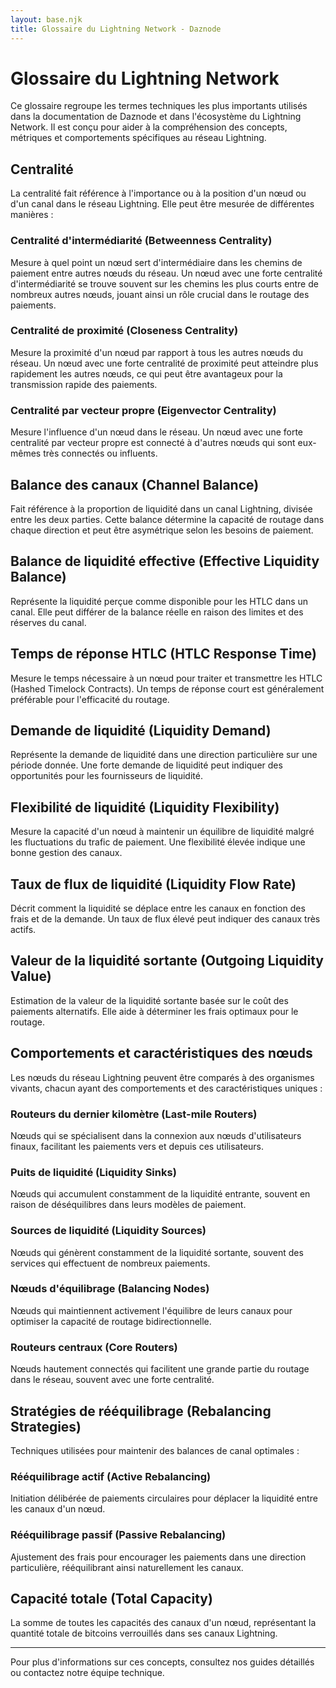 ```yaml
---
layout: base.njk
title: Glossaire du Lightning Network - Daznode
---
```


# Glossaire du Lightning Network

Ce glossaire regroupe les termes techniques les plus importants utilisés dans la documentation de Daznode et dans l'écosystème du Lightning Network. Il est conçu pour aider à la compréhension des concepts, métriques et comportements spécifiques au réseau Lightning.

## Centralité

La centralité fait référence à l'importance ou à la position d'un nœud ou d'un canal dans le réseau Lightning. Elle peut être mesurée de différentes manières :

### Centralité d'intermédiarité (Betweenness Centrality)

Mesure à quel point un nœud sert d'intermédiaire dans les chemins de paiement entre autres nœuds du réseau. Un nœud avec une forte centralité d'intermédiarité se trouve souvent sur les chemins les plus courts entre de nombreux autres nœuds, jouant ainsi un rôle crucial dans le routage des paiements.

### Centralité de proximité (Closeness Centrality)

Mesure la proximité d'un nœud par rapport à tous les autres nœuds du réseau. Un nœud avec une forte centralité de proximité peut atteindre plus rapidement les autres nœuds, ce qui peut être avantageux pour la transmission rapide des paiements.

### Centralité par vecteur propre (Eigenvector Centrality)

Mesure l'influence d'un nœud dans le réseau. Un nœud avec une forte centralité par vecteur propre est connecté à d'autres nœuds qui sont eux-mêmes très connectés ou influents.

## Balance des canaux (Channel Balance)

Fait référence à la proportion de liquidité dans un canal Lightning, divisée entre les deux parties. Cette balance détermine la capacité de routage dans chaque direction et peut être asymétrique selon les besoins de paiement.

## Balance de liquidité effective (Effective Liquidity Balance)

Représente la liquidité perçue comme disponible pour les HTLC dans un canal. Elle peut différer de la balance réelle en raison des limites et des réserves du canal.

## Temps de réponse HTLC (HTLC Response Time)

Mesure le temps nécessaire à un nœud pour traiter et transmettre les HTLC (Hashed Timelock Contracts). Un temps de réponse court est généralement préférable pour l'efficacité du routage.

## Demande de liquidité (Liquidity Demand)

Représente la demande de liquidité dans une direction particulière sur une période donnée. Une forte demande de liquidité peut indiquer des opportunités pour les fournisseurs de liquidité.

## Flexibilité de liquidité (Liquidity Flexibility)

Mesure la capacité d'un nœud à maintenir un équilibre de liquidité malgré les fluctuations du trafic de paiement. Une flexibilité élevée indique une bonne gestion des canaux.

## Taux de flux de liquidité (Liquidity Flow Rate)

Décrit comment la liquidité se déplace entre les canaux en fonction des frais et de la demande. Un taux de flux élevé peut indiquer des canaux très actifs.

## Valeur de la liquidité sortante (Outgoing Liquidity Value)

Estimation de la valeur de la liquidité sortante basée sur le coût des paiements alternatifs. Elle aide à déterminer les frais optimaux pour le routage.

## Comportements et caractéristiques des nœuds

Les nœuds du réseau Lightning peuvent être comparés à des organismes vivants, chacun ayant des comportements et des caractéristiques uniques :

### Routeurs du dernier kilomètre (Last-mile Routers)

Nœuds qui se spécialisent dans la connexion aux nœuds d'utilisateurs finaux, facilitant les paiements vers et depuis ces utilisateurs.

### Puits de liquidité (Liquidity Sinks)

Nœuds qui accumulent constamment de la liquidité entrante, souvent en raison de déséquilibres dans leurs modèles de paiement.

### Sources de liquidité (Liquidity Sources)

Nœuds qui génèrent constamment de la liquidité sortante, souvent des services qui effectuent de nombreux paiements.

### Nœuds d'équilibrage (Balancing Nodes)

Nœuds qui maintiennent activement l'équilibre de leurs canaux pour optimiser la capacité de routage bidirectionnelle.

### Routeurs centraux (Core Routers)

Nœuds hautement connectés qui facilitent une grande partie du routage dans le réseau, souvent avec une forte centralité.

## Stratégies de rééquilibrage (Rebalancing Strategies)

Techniques utilisées pour maintenir des balances de canal optimales :

### Rééquilibrage actif (Active Rebalancing)

Initiation délibérée de paiements circulaires pour déplacer la liquidité entre les canaux d'un nœud.

### Rééquilibrage passif (Passive Rebalancing)

Ajustement des frais pour encourager les paiements dans une direction particulière, rééquilibrant ainsi naturellement les canaux.

## Capacité totale (Total Capacity)

La somme de toutes les capacités des canaux d'un nœud, représentant la quantité totale de bitcoins verrouillés dans ses canaux Lightning.

---

Pour plus d'informations sur ces concepts, consultez nos guides détaillés ou contactez notre équipe technique. 